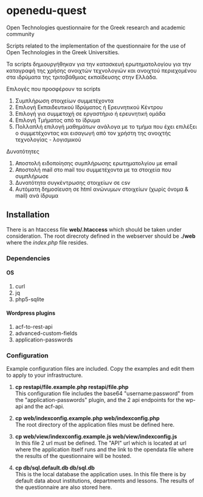 # openedu-quest

Open Technologies questionnaire for the Greek research and academic community  

Scripts related to the implementation of the questionnaire for the use of Open
Technologies in the Greek Universities.

Τα scripts δημιουργήθηκαν για την κατασκευή ερωτηματολογίου για την καταγραφή
της χρήσης ανοιχτών τεχνολογιών και ανοιχτού περιεχομένου στα ιδρύματα της
τριτοβάθμιας εκπαίδευσης στην Ελλάδα.

<dl>
  <dt> Επιλογές που προσφέρουν τα scripts </dt>

1. Συμπλήρωση στοιχείων συμμετέχοντα
2. Επιλογή Εκπαιδευτικού Ιδρύματος ή Ερευνητικού Κέντρου
3. Επιλογή για συμμετοχή σε εργαστήριο ή ερευνητική ομάδα
4. Επιλογή Τμήματος από το ίδρυμα
5. Πολλαπλή επιλογή μαθημάτων ανάλογα με το τμήμα που έχει επιλέξει ο
συμμετέχοντας και εισαγωγή από τον χρήστη της ανοιχτής τεχνολογίας - λογισμικού

<dl>
  <dt>Δυνατότητες </dt>
  
1. Αποστολή ειδοποίησης συμπλήρωσης ερωτηματολγίου με email 
2. Αποστολή mail στο mail του συμμετέχοντα με τα στοιχεία που συμπλήρωσε
3. Δυνατότητα συγκέντρωσης στοιχείων σε csv
4. Αυτόματη δημοσίευση σε html ανώνυμων στοιχείων (χωρίς όνομα & mail) ανά ίδρυμα

## Installation

There is an htaccess file **web/.htaccess** which should be taken under
consideration. The root direcroty defined in the webserver should be **./web**
where the *index.php* file resides.

### Dependencies

#### OS

1. curl
2. jq
3. php5-sqlite

#### Wordpress plugins

1. acf-to-rest-api
2. advanced-custom-fields
3. application-passwords

### Configuration

Example configuration files are included. Copy the examples and edit them to
apply to your infrastructure.

1. **cp restapi/file.example.php restapi/file.php**</br>
This configuration file includes the base64 "username:password" from the
"application-passwords" plugin, and the 2 api endpoints for the wp-api and the
acf-api.


2. **cp web/indexconfig.example.php web/indexconfig.php**</br>
The root directory of the application files must be defined here.


3. **cp web/view/indexconfig.example.js web/view/indexconfig.js**</br>
In this file 2 url must be defined. The "API" url which is located at url where
the application itself runs and the link to the opendata file where the results
of the questionnaire will be hosted.

4. **cp db/sql.default.db db/sql.db**</br>
This is the local database the application uses. In this file there is by
default data about institutions, departments and lessons. The results of the
questionnaire are also stored here.
